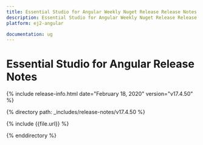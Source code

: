 ```yaml
---
title: Essential Studio for Angular Weekly Nuget Release Release Notes  
description: Essential Studio for Angular Weekly Nuget Release Release Notes  
platform: ej2-angular

documentation: ug
---
```


# Essential Studio for  Angular  Release Notes  

{% include release-info.html date="February 18, 2020"   version="v17.4.50"  %} 

{% directory path: _includes/release-notes/v17.4.50 %}

{% include {{file.url}} %}

{% enddirectory %}
